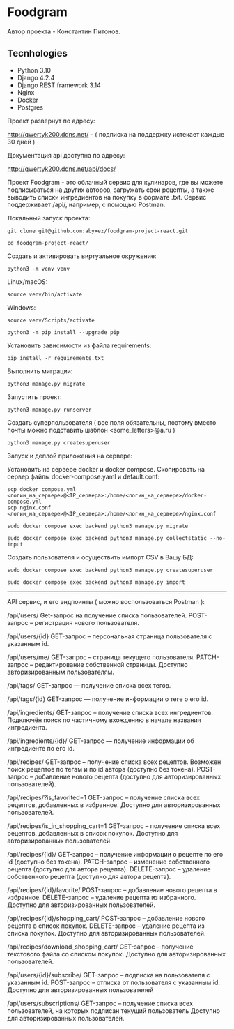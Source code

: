 # Foodgram

Автор проекта - Константин Питонов.

## Tecnhologies

- Python 3.10
- Django 4.2.4
- Django REST framework 3.14
- Nginx
- Docker
- Postgres

Проект развёрнут по адресу:

http://qwertyk200.ddns.net/ - ( подписка на поддержку истекает каждые 30 дней )

Документация api доступна по адресу:

http://qwertyk200.ddns.net/api/docs/

Проект Foodgram - это облачный сервис для кулинаров, где вы можете подписываться на других авторов, загружать свои рецепты, а также выводить списки ингредиентов на покупку в формате .txt. Сервис поддерживает /api/, например, с помощью Postman.

Локальный запуск проекта:

```text
git clone git@github.com:abyxez/foodgram-project-react.git
```

```text
cd foodgram-project-react/
```

Создать и активировать виртуальное окружение:

```text
python3 -m venv venv
```
Linux/macOS: 
```text
source venv/bin/activate
```
Windows: 
```text
source venv/Scripts/activate
```

```text
python3 -m pip install --upgrade pip
```
Установить зависимости из файла requirements:

```text
pip install -r requirements.txt
```

Выполнить миграции:

```text
python3 manage.py migrate
```

Запустить проект:

```text
python3 manage.py runserver
```

Создать суперпользователя ( все поля обязательны, поэтому вместо почты можно подставить шаблон <some_letters>@a.ru )

```text
python3 manage.py createsuperuser
```
Запуск и деплой приложения на сервере:

Установить на сервере docker и docker compose. Скопировать на сервер файлы docker-compose.yaml и default.conf:

```text
scp docker compose.yml <логин_на_сервере>@<IP_сервера>:/home/<логин_на_сервере>/docker-compose.yml
scp nginx.conf <логин_на_сервере>@<IP_сервера>:/home/<логин_на_сервере>/nginx.conf

sudo docker compose exec backend python3 manage.py migrate

sudo docker compose exec backend python3 manage.py collectstatic --no-input 
```

Создать пользователя и осуществить импорт CSV в Вашу БД:

```text
sudo docker compose exec backend python3 manage.py createsuperuser

sudo docker compose exec backend python3 manage.py import
```

------------------------------------------------------

API сервис, и его эндпоинты ( можно воспользоваться Postman ):

/api/users/ Get-запрос на получение списка пользователей. POST-запрос – регистрация нового пользователя.

/api/users/{id} GET-запрос – персональная страница пользователя с указанным id.

/api/users/me/ GET-запрос – страница текущего пользователя. PATCH-запрос – редактирование собственной страницы. Доступно авторизированным пользователям.

/api/tags/ GET-запрос — получение списка всех тегов.

/api/tags/{id} GET-запрос — получение информации о теге о его id.

/api/ingredients/ GET-запрос – получение списка всех ингредиентов. Подключён поиск по частичному вхождению в начале названия ингредиента.

/api/ingredients/{id}/ GET-запрос — получение информации об ингредиенте по его id.

/api/recipes/ GET-запрос – получение списка всех рецептов. Возможен поиск рецептов по тегам и по id автора (доступно без токена). POST-запрос – добавление нового рецепта (доступно для авторизированных пользователей).

/api/recipes/?is_favorited=1 GET-запрос – получение списка всех рецептов, добавленных в избранное. Доступно для авторизированных пользователей.

/api/recipes/is_in_shopping_cart=1 GET-запрос – получение списка всех рецептов, добавленных в список покупок. Доступно для авторизированных пользователей.

/api/recipes/{id}/ GET-запрос – получение информации о рецепте по его id (доступно без токена). PATCH-запрос – изменение собственного рецепта (доступно для автора рецепта). DELETE-запрос – удаление собственного рецепта (доступно для автора рецепта).

/api/recipes/{id}/favorite/ POST-запрос – добавление нового рецепта в избранное. DELETE-запрос – удаление рецепта из избранного. Доступно для авторизированных пользователей.

/api/recipes/{id}/shopping_cart/ POST-запрос – добавление нового рецепта в список покупок. DELETE-запрос – удаление рецепта из списка покупок. Доступно для авторизированных пользователей.

/api/recipes/download_shopping_cart/ GET-запрос – получение текстового файла со списком покупок. Доступно для авторизированных пользователей.

/api/users/{id}/subscribe/ GET-запрос – подписка на пользователя с указанным id. POST-запрос – отписка от пользователя с указанным id. Доступно для авторизированных пользователей

/api/users/subscriptions/ GET-запрос – получение списка всех пользователей, на которых подписан текущий пользователь Доступно для авторизированных пользователей.

